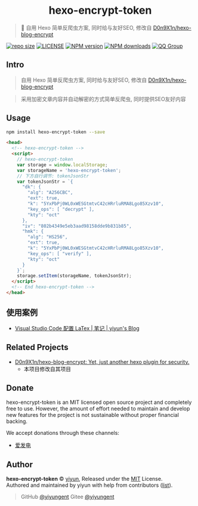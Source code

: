 <p align="center">
<!-- <img src="docs/.vuepress/public/images/logo.png" alt="hexo-encrypt-token"> -->
</p>
<h1 align="center">hexo-encrypt-token</h1>

> :cake: 自用 Hexo 简单反爬虫方案, 同时给与友好SEO, 修改自 [D0n9X1n/hexo-blog-encrypt](https://github.com/D0n9X1n/hexo-blog-encrypt)

[![repo size](https://img.shields.io/github/repo-size/yiyungent/hexo-encrypt-token.svg?style=flat)]()
[![LICENSE](https://img.shields.io/github/license/yiyungent/hexo-encrypt-token.svg?style=flat)](https://github.com/yiyungent/hexo-encrypt-token/blob/master/LICENSE)
[![NPM version](https://img.shields.io/npm/v/hexo-encrypt-token.svg)](https://www.npmjs.com/package/hexo-encrypt-token)
[![NPM downloads](https://img.shields.io/npm/dt/hexo-encrypt-token)](https://www.npmjs.com/package/hexo-encrypt-token)
[![QQ Group](https://img.shields.io/badge/QQ%20Group-894031109-deepgreen)](https://jq.qq.com/?_wv=1027&k=q5R82fYN)

## Intro

> 自用 Hexo 简单反爬虫方案, 同时给与友好SEO, 修改自 [D0n9X1n/hexo-blog-encrypt](https://github.com/D0n9X1n/hexo-blog-encrypt)

> 采用加密文章内容并自动解密的方式简单反爬虫, 同时提供SEO友好内容

## Usage

```bash
npm install hexo-encrypt-token --save
```

```html
<head>
  <!-- hexo-encrypt-token -->
  <script>
    // hexo-encrypt-token
    var storage = window.localStorage;
    var storageName = 'hexo-encrypt-token'; 
    // 下方自行调节: tokenJsonStr
    var tokenJsonStr = `{
      "dk": {
        "alg": "A256CBC",
        "ext": true,
        "k": "5YxPbPj0WL0xWESGtmtvC42cHRrluRMA8Lgo85Xzv10",
        "key_ops": [ "decrypt" ],
        "kty": "oct"
      },
      "iv": "802b4349e5eb3aad98158dde9b831b85",
      "hmk": {
        "alg": "HS256",
        "ext": true,
        "k": "5YxPbPj0WL0xWESGtmtvC42cHRrluRMA8Lgo85Xzv10",
        "key_ops": [ "verify" ],
        "kty": "oct"
      }
    }`;
    storage.setItem(storageName, tokenJsonStr);
  </script>
  <!-- End hexo-encrypt-token -->
</head>
```

## 使用案例

- [Visual Studio Code 配置 LaTex | 笔记 | yiyun's Blog](https://moeci.com/posts/%E5%88%86%E7%B1%BB-%E6%9D%82%E8%AE%B0/vscode-latex-notebook/)


## Related Projects

- [D0n9X1n/hexo-blog-encrypt: Yet, just another hexo plugin for security.](https://github.com/D0n9X1n/hexo-blog-encrypt)
  - 本项目修改自其项目 

## Donate

hexo-encrypt-token is an MIT licensed open source project and completely free to use. However, the amount of effort needed to maintain and develop new features for the project is not sustainable without proper financial backing.

We accept donations through these channels:

- <a href="https://afdian.net/@yiyun" target="_blank">爱发电</a>

## Author

**hexo-encrypt-token** © [yiyun](https://github.com/yiyungent), Released under the [MIT](./LICENSE) License.<br>
Authored and maintained by yiyun with help from contributors ([list](https://github.com/yiyungent/hexo-encrypt-token/contributors)).

> GitHub [@yiyungent](https://github.com/yiyungent) Gitee [@yiyungent](https://gitee.com/yiyungent)


